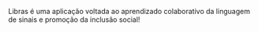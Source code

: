 Libras é uma aplicação voltada ao aprendizado colaborativo da linguagem de sinais e promoção da inclusão social!